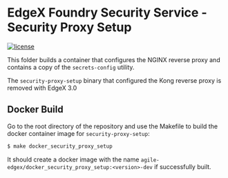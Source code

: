 # EdgeX Foundry Security Service - Security Proxy Setup
[![license](https://img.shields.io/badge/license-Apache%20v2.0-blue.svg)](LICENSE)

This folder builds a container that configures the NGINX reverse proxy and contains a copy of the `secrets-config` utility.

The `security-proxy-setup` binary that configured the Kong reverse proxy is removed with EdgeX 3.0

## Docker Build

Go to the root directory of the repository and use the Makefile to build the docker container image for `security-proxy-setup`:

```sh
$ make docker_security_proxy_setup
```

It should create a docker image with the name `agile-edgex/docker_security_proxy_setup:<version>-dev` if successfully built.
